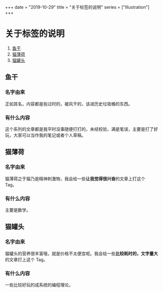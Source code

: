 +++
date = "2019-10-29"
title = "关于标签的说明"
series = ["Illustration"]
+++


# 关于标签的说明
1. [鱼干](#鱼干)
2. [猫薄荷](#猫薄荷)
3. [猫罐头](#猫罐头)

## 鱼干

### 名字由来

正如其名，内容都是些过时的，被风干的，该进历史垃圾桶的东西。

### 有什么内容

这个系列的文章都是我平时没事随便打打的，未经校验，满是笔误，主要是打了好玩，大家可以当作我的笔记或者个人草稿。



## 猫薄荷

### 名字由来

猫薄荷之于猫乃是精神刺激物，我会给一些**让我觉得很兴奋**的文章上打这个 Tag。

### 有什么内容

主要是数学。



## 猫罐头

### 名字由来

猫罐头的营养很丰富哦，就是价格不太便宜呢。我会给一些**比较耗时的，文字量大**的文章打上这个 Tag。

### 有什么内容

一些比较好玩的成系统的编程理论。